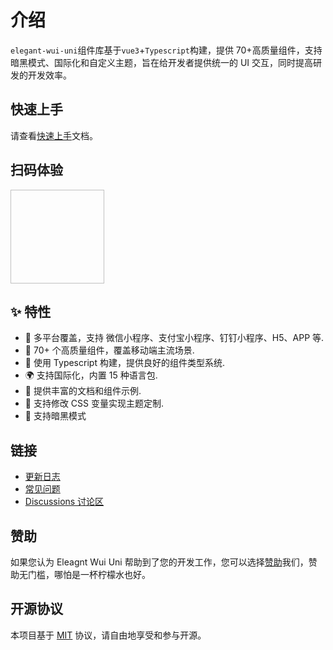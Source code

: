 # 介绍

`elegant-wui-uni`组件库基于`vue3`+`Typescript`构建，提供 70+高质量组件，支持暗黑模式、国际化和自定义主题，旨在给开发者提供统一的 UI 交互，同时提高研发的开发效率。

## 快速上手

请查看[快速上手](/guide/quick-use.html)文档。

## 扫码体验


<div style="display:flex;gap:24px">

<div style="display: inline-block;">

  <img style="width: 150px; height: 150px;" :src="WxQrcode" />

</div>


</div>

## ✨ 特性

- 🎯 多平台覆盖，支持 微信小程序、支付宝小程序、钉钉小程序、H5、APP 等.
- 🚀 70+ 个高质量组件，覆盖移动端主流场景.
- 💪 使用 Typescript 构建，提供良好的组件类型系统.
- 🌍 支持国际化，内置 15 种语言包.
- 📖 提供丰富的文档和组件示例.
- 🎨 支持修改 CSS 变量实现主题定制.
- 🍭 支持暗黑模式

## 链接

- [更新日志](/guide/changelog)
- [常见问题](/guide/common-problems)
- [Discussions 讨论区](https://github.com/zhangyao1990/elegant-wui-uni/discussions)

## 赞助

如果您认为 Eleagnt Wui Uni 帮助到了您的开发工作，您可以选择[赞助](/reward/reward.html)我们，赞助无门槛，哪怕是一杯柠檬水也好。

## 开源协议

本项目基于 [MIT](https://zh.wikipedia.org/wiki/MIT%E8%A8%B1%E5%8F%AF%E8%AD%89) 协议，请自由地享受和参与开源。

<script setup>
import WxQrcode from '/WeChat.png'
</script>
